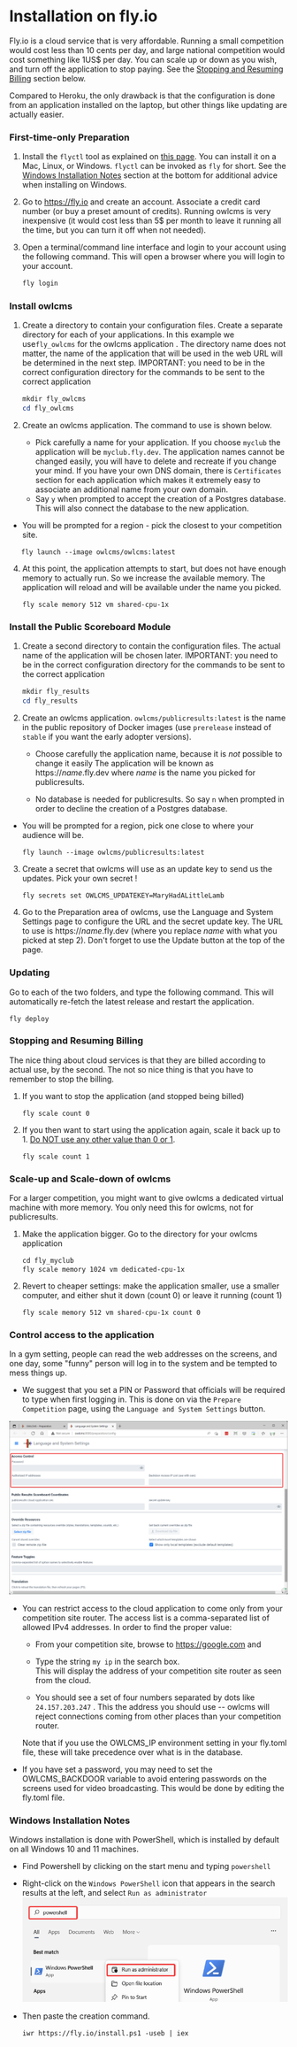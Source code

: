 # Installation on fly.io

Fly.io is a cloud service that is very affordable.  Running a small competition would cost less than 10 cents per day, and large national competition would cost something like 1US$ per day.  You can scale up or down as you wish, and turn off the application to stop paying. See the [Stopping and Resuming Billing](#stopping-and-resuming-billing) section below.

Compared to Heroku, the only drawback is that the configuration is done from an application installed on the laptop, but other things like updating are actually easier. 

### First-time-only Preparation

1. Install the `flyctl` tool as explained on [this page](https://fly.io/docs/hands-on/installing/).  You can install it on a Mac, Linux, or Windows. `flyctl` can be invoked as `fly` for short.  See the [Windows Installation Notes](#windows-installation-notes) section at the bottom for additional advice when installing on Windows.
2. Go to https://fly.io and create an account.  Associate a credit card number (or buy a preset amount of credits).  Running owlcms is very inexpensive (it would cost less than 5$ per month to leave it running all the time, but you can turn it off when not needed).


3. Open a terminal/command line interface and login to your account using the following command.  This will open a browser where you will login to your account.

   ```powershell
   fly login
   ```

### Install owlcms


1. Create a directory to contain your configuration files.  Create a separate directory for each of your applications. In this example  we use`fly_owlcms` for the owlcms application  .  The directory name does not matter, the name of the application that will be used in the web URL will be determined in the next step. 
   IMPORTANT: you need to be in the correct configuration directory for the commands to be sent to the correct application

   ```powershell
   mkdir fly_owlcms
   cd fly_owlcms
   ```

2. Create an owlcms application.  The command to use is shown below.

   - Pick carefully a name for your application.  If you choose `myclub` the application will be `myclub.fly.dev`.  The application names cannot be changed easily, you will have to delete and recreate if you change your mind.
    If you have your own DNS domain, there is `Certificates` section for each application which makes it extremely easy to associate an additional name from your own domain.
   - Say `y` when prompted to accept the creation of a Postgres database.  This will  also connect the database to the new application.
- You will be prompted for a region - pick the closest to your competition site.
  
```
   fly launch --image owlcms/owlcms:latest
```

4. At this point, the application attempts to start, but does not have enough memory to actually run.  So we increase the available memory.  The application will reload and will be available under the name you picked.

   ```
   fly scale memory 512 vm shared-cpu-1x
   ```


### Install the Public Scoreboard Module

1. Create a second directory to contain the configuration files.  The actual name of the application will be chosen later.
   IMPORTANT: you need to be in the correct configuration directory for the commands to be sent to the correct application

   ```powershell
   mkdir fly_results
   cd fly_results
   ```

2. Create an owlcms application.  `owlcms/publicresults:latest` is the name in the public repository of Docker images (use `prerelease` instead of `stable` if you want the early adopter versions). 

   - Choose carefully the application name, because it is *not* possible to change it easily
     The application will be known as https://*name*.fly.dev where *name* is the name you picked for publicresults. 
   
   - No database is needed for publicresults. So say `n` when prompted in order to decline the creation of a Postgres database.
     
- You will be prompted for a region, pick one close to where your audience will be.
  
   ```
   fly launch --image owlcms/publicresults:latest
   ```

3. Create a secret that owlcms will use as an update key to send us the updates.  Pick your own secret  !

   ```
   fly secrets set OWLCMS_UPDATEKEY=MaryHadALittleLamb
   ```

4. Go to the Preparation area of owlcms, use the Language and System Settings page to configure the URL and the secret update key.  The URL to use is https://*name*.fly.dev (where you replace *name* with what you picked at step 2).  Don't forget to use the Update button at the top of the page.

### Updating

Go to each of the two folders, and type the following command.  This will automatically re-fetch the latest release and restart the application.

```
fly deploy
```

### Stopping and Resuming Billing

The nice thing about cloud services is that they are billed according to actual use, by the second.  The not so nice thing is that you have to remember to stop the billing.

1. If you want to stop the application (and stopped being billed)

   ```
   fly scale count 0
   ```

2. If you then want to start using the application again, scale it back up to 1. <u>Do NOT use any other value than 0 or 1</u>.

   ```
   fly scale count 1
   ```



### Scale-up and Scale-down of owlcms

For a larger competition, you might want to give owlcms a dedicated virtual machine with more memory.  You only need this for owlcms, not for publicresults.

1. Make the application bigger.  Go to the directory for your owlcms application

   ```
   cd fly_myclub
   fly scale memory 1024 vm dedicated-cpu-1x
   ```

2. Revert to cheaper settings: make the application smaller, use a smaller computer, and either shut it down (count 0) or leave it running (count 1)

   ```
   fly scale memory 512 vm shared-cpu-1x count 0
   ```



### Control access to the application

In a gym setting, people can read the web addresses on the screens, and one day, some "funny" person will log in to the system and be tempted to mess things up.

- We suggest that you set a PIN or Password that officials will be required to type when first logging in.  This is done on via the `Prepare Competition` page, using the `Language and System Settings` button.

![053_editPIN](img/PublicResults/053_editPIN.png)

- You can restrict access to the cloud application to come only from your competition site router. The access list is a comma-separated list of allowed IPv4 addresses.   In order to find the proper value:

  - From your competition site, browse to https://google.com and 

  - Type the string  `my ip`  in the search box.  
    This will display the address of your competition site router as seen from the cloud.  

  - You should see a set of four numbers separated by dots like `24.157.203.247`  . This the address you should use -- owlcms will reject connections coming from other places than your competition router. 

  Note that if you use the OWLCMS_IP environment setting in your fly.toml file, these will take precedence over what is in the database.

- If you have set a password, you may need to set the OWLCMS_BACKDOOR variable to avoid entering passwords on the screens used for video broadcasting.  This would be done by editing the fly.toml file.

### Windows Installation Notes

Windows installation is done with PowerShell, which is installed by default on all Windows 10 and 11 machines.

- Find Powershell by clicking on the start menu and typing `powershell`

- Right-click on the `Windows PowerShell` icon that appears in the search results at the left, and select `Run as administrator`
  ![PowerShell](img/Fly.io/PowerShell.png ':size=500')

- Then paste the creation command.

  ```
  iwr https://fly.io/install.ps1 -useb | iex 
  ```